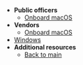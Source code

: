- **Public officers**
  - [Onboard macOS](onboard-device/mac-os.md)
- **Vendors**
  - [Onboard macOS](onboard-device/macos-vendor-onboarding.md)
- [Windows](onboard-device/windows)
- **Additional resources**
  - [Back to main](/prerequisites-for-onboarding)


<!--
- [Onboard](onboard-device/onboard-device-to-seed)-->